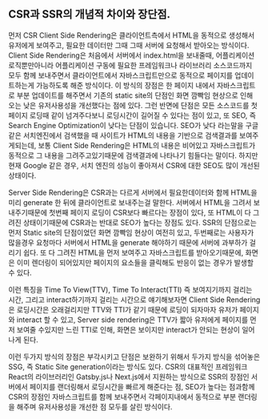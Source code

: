## CSR과 SSR의 개념적 차이와 장단점.

먼저 CSR Client Side Rendering은 클라이언트측에서 HTML을 동적으로 생성해서 유저에게 보여주고, 필요한 데이터만 그때 그때 서버에 요청해서 받아오는 방식이다. Client Side Rendering은 처음에서 서버에서 index.html을 보내줄때, 어플리케이션 로직뿐만아니라 어플리케이션 구동에 필요한 프레임워크나 라이브러리 소스코드까지 모두 함께 보내주면서 클라이언트에서 자바스크립트만으로 동적으로 페이지를 업데이트하는게 가능하도록 해준 방식이다. 이 방식의 장점은 한 페이지 내에서 자바스크립트로 부분 업데이트를 해주면서 기존의 static site의 단점인 화면 깜빡임 현상으로 인해 오는 낮은 유저사용성을 개선했다는 점에 있다.
그런 반면에 단점은 모든 소스코드를 첫 페이지 로딩때 같이 넘겨주다보니 로딩시간이 길어질 수 있다는 점이 있고, 또 SEO, 즉 Search Engine Optimization이 낮다는 단점이 있습니다. SEO가 낮다 라는말을 구글같은 서치엔진에서 검색했을 때 사이트가 HTML의 내용을 기반으로 검색결과를 보여주게되는데, 보통 Client Side Rendering은 HTML의 내용은 비어있고 자바스크립트가 동적으로 그 내용을 그려주고있기때문에 검색결과에 나타나기 힘들다는 말이다.
하지만 현재 Google 같은 경우, 서치 엔진의 성능이 좋아져서 CSR에 대한 SEO도 많이 개선된 상태이다.

Server Side Rendering은 CSR과는 다르게 서버에서 필요한데이터와 함께 HTML을 미리 generate 한 뒤에 클라이언트로 보내주는걸 말한다.
서버에서 HTML을 그려서 보내주기때문에 첫번째 페이지 로딩이 CSR보다 빠르다는 장점이 있다, 또 HTML이 다 그려진 상태이기때문에 CSR과는 반대로 SEO가 높다는 장점도 있다.
SSR의 단점으로는 먼저 Static site의 단점이었던 화면 깜빡임 현상이 여전히 있고,
두번째로는 사용자가 많을경우 요청마다 서버에서 HTML을 generate 해야하기 때문에 서버에 과부하가 걸리기 쉽다.
또 다 그려진 HTML을 먼저 보여주고 자바스크립트를 받아오기때문에, 화면은 이미 렌더링이 되어있지만 페이지의 요소들을 클릭해도 반응이 없는 경우가 발생할 수 있다.

이런 특징을 Time To View(TTV), Time To Interact(TTI) 즉 보여지기까지 걸리는 시간, 그리고 interact하기까지 걸리는 시간으로 얘기해보자면 Client Side Rendering은 로딩시간은 오래걸리지만 TTV와 TTI가 같기 때문에 로딩이 되자마자 유저가 페이지와 interact 할 수 있고, Server side rendering은 TTV가 짧아 유저에게 페이지를 먼저 보여줄 수있지만 느린 TTI로 인해, 화면은 보이지만 interact가 안되는 현상이 일어나게 된다.

이런 두가지 방식의 장점은 부각시키고 단점은 보완하기 위해서 두가지 방식을 섞어놓은 SSG, 즉 Static Site generation이라는 방식도 있다. CSR의 대표적인 프레임워크 React의 라이브러리인 Gatsby.js나 Next.js에서 지원하는 방식으로 SSR의 장점인 서버에서 페이지를 랜더링해서 로딩시간을 빠르게 해준다는 점, SEO가 높다는 점과함께 CSR의 장점인 자바스크립트를 함께 보내주면서 각페이지내에서 동적으로 부분 랜더링을 해주며 유저사용성을 개선한 점 모두를 살린 방식이다.
